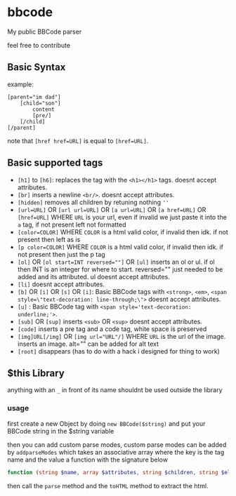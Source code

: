 # bbcode

My public BBCode parser

feel free to contribute

## Basic Syntax

example:

```bbcode
[parent="im dad"]
    [child="son"]
        content
        [pre/]
    [/child]
[/parent]
```

note that `[href href=URL]` is equal to `[href=URL]`.

## Basic supported tags

- `[h1]` to `[h6]`: replaces the tag with the `<h1></h1>` tags. doesnt accept attributes.
- `[br]` inserts a newline `<br/>`. doesnt accept attributes.
- `[hidden]` removes all children by retuning nothing `''`
- `[url=URL]` OR `[url url=URL]` OR `[a url=URL]` OR `[a href=URL]` OR `[href=URL]` WHERE `URL` is your url, even if
  invalid we just paste it into the `a` tag, if not present left not formatted
- `[color=COLOR]` WHERE `COLOR` is a html valid color, if invalid then idk. if not present then left as is
- `[p color=COLOR]` WHERE `COLOR` is a html valid color, if invalid then idk. if not present then just the p tag
- `[ol]` OR `[ol start=INT reversed=""]` OR `[ul]` inserts an ol or ul. if ol then INT is an integer for where to start.
  reversed="" just needed to be added and its attributed. ul doesnt accept attributes.
- `[li]` doesnt accept attributes.
- `[b]` OR `[i]` OR `[s]` OR `[i]`: Basic BBCode tags
  with `<strong>`, `<em>`, `<span style=\"text-decoration: line-through;\">` doesnt accept attributes.
- `[u]` : Basic BBCode tag with `<span style='text-decoration: underline;'>`.
- `[sub]` OR `[sup]` inserts `<sub>` OR `<sup>` doesnt accept attributes.
- `[code]` inserts a pre tag and a code tag, white space is preserved
- `[img]URL[/img]` OR `[img url="URL"/]` WHERE `URL` is the url of the image. inserts an image. alt="" can be added for
  alt text
- `[root]` disappears (has to do with a hack i designed for thing to work)

## $this Library

anything with an `_` in front of its name shouldnt be used outside the library

### usage

first create a new Object by doing `new BBCode($string)` and put your BBCode string in the $string variable

then you can add custom parse modes, custom parse modes can be added by `addparseModes` which takes an associative array
where the key is the tag name and the value a function with the signature below

```php
function (string $name, array $attributes, string $children, string $else):string
```
then call the `parse` method and the `toHTML` method to extract the html.


